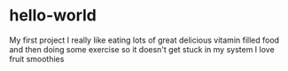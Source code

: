 # hello-world
My first project
I really like eating lots of great delicious vitamin filled food and then doing some exercise so it doesn't get stuck in my system
I love fruit smoothies
